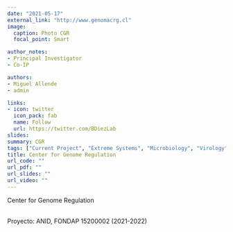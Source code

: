 ```yaml
---
date: "2021-05-17"
external_link: "http://www.genomacrg.cl"
image:
  caption: Photo CGR
  focal_point: Smart

author_notes:
- Principal Investigator
- Co-IP 

authors:
- Miguel Allende 
- admin

links:
- icon: twitter
  icon_pack: fab
  name: Follow
  url: https://twitter.com/BDiezLab
slides: 
summary: CGR
tags: ["Current Project", "Extreme Systems", "Microbiology", "Virology"]
title: Center for Genome Regulation
url_code: ""
url_pdf: ""
url_slides: ""
url_video: ""
---
```


Center for Genome Regulation <br><br>


Proyecto: ANID, FONDAP 15200002 (2021-2022)